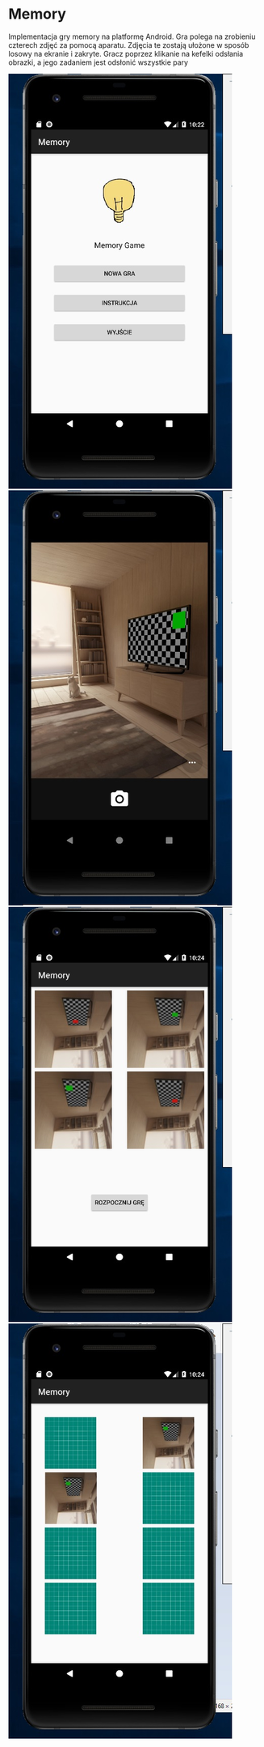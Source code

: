 <h1>Memory</h1>
<p>Implementacja gry memory na platformę Android. Gra polega na zrobieniu czterech zdjęć za pomocą aparatu. Zdjęcia te zostają ułożone w
sposób losowy na ekranie i zakryte. Gracz poprzez klikanie na kefelki odsłania obrazki, a jego zadaniem jest odsłonić wszystkie pary</p>
<img src="https://github.com/piotrkrzyminski/android-memory/blob/master/images/memory-menu.jpg"/>
<img src="https://github.com/piotrkrzyminski/android-memory/blob/master/images/memory-camera.jpg"/>
<img src="https://github.com/piotrkrzyminski/android-memory/blob/master/images/memory-result.jpg"/>
<img src="https://github.com/piotrkrzyminski/android-memory/blob/master/images/memory-game.jpg"/>
